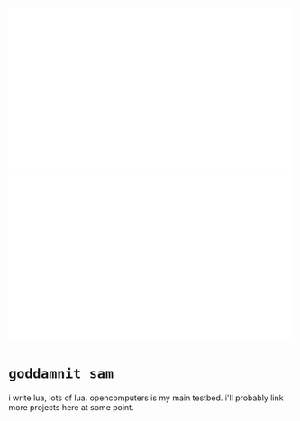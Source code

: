 <img src="https://github.com/lunaboards-dev/github-stats/blob/master/generated/overview.svg#gh-dark-mode-only" /> <img src="https://github.com/lunaboards-dev/github-stats/blob/master/generated/languages.svg#gh-dark-mode-only" />

# `goddamnit sam`
i write lua, lots of lua. opencomputers is my main testbed. i'll probably link more projects here at some point.
